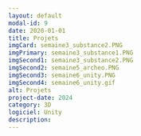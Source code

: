 ```yaml
---
layout: default
modal-id: 9
date: 2020-01-01
title: Projets
imgCard: semaine3_substance2.PNG
imgPrimary: semaine3_substance1.PNG
imgSecond1: semaine3_substance2.PNG
imgSecond2: semaine5_archeo.PNG
imgSecond3: semaine6_unity.PNG
imgSecond4: semaine6_unity.gif
alt: Projets
project-date: 2024
category: 3D
logiciel: Unity
description:
---
```

